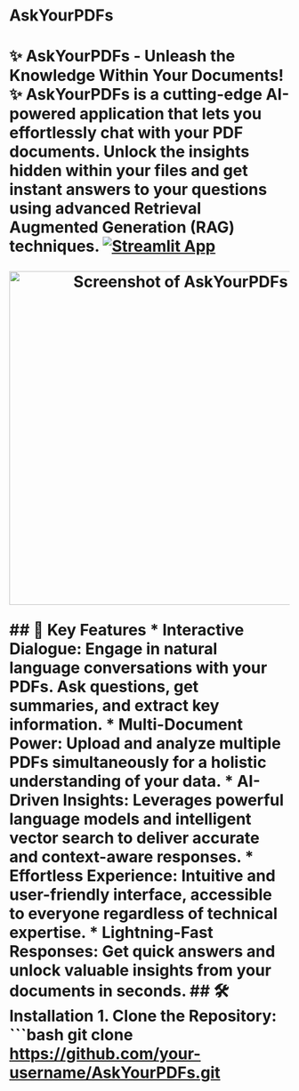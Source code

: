 # AskYourPDFs
 # ✨  AskYourPDFs - Unleash the Knowledge Within Your Documents! ✨  **AskYourPDFs** is a cutting-edge AI-powered application that lets you effortlessly chat with your PDF documents.  Unlock the insights hidden within your files and get instant answers to your questions using advanced Retrieval Augmented Generation (RAG) techniques.  [![Streamlit App](https://static.streamlit.io/badges/streamlit_badge_black_white.svg)](your-streamlit-app-link) <!-- Your deployed app link -->  <p align="center">   <img src="path/to/screenshot.png" width="600" alt="Screenshot of AskYourPDFs">  <!-- Add a screenshot! --> </p>   ## 🚀 Key Features  * **Interactive Dialogue:** Engage in natural language conversations with your PDFs. Ask questions, get summaries, and extract key information. * **Multi-Document Power:** Upload and analyze multiple PDFs simultaneously for a holistic understanding of your data. * **AI-Driven Insights:**  Leverages powerful language models and intelligent vector search to deliver accurate and context-aware responses. * **Effortless Experience:**  Intuitive and user-friendly interface, accessible to everyone regardless of technical expertise. * **Lightning-Fast Responses:**  Get quick answers and unlock valuable insights from your documents in seconds.    ## 🛠️ Installation  1. **Clone the Repository:**     ```bash    git clone https://github.com/your-username/AskYourPDFs.git
